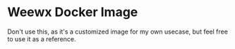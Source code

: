 # Weewx Docker Image

Don't use this, as it's a customized image for my own usecase, but feel free to use it as a reference.
